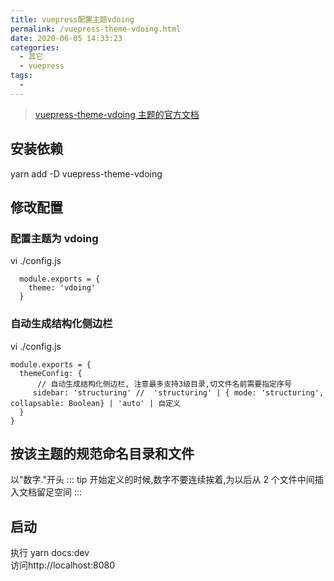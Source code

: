 ```yaml
---
title: vuepress配置主题vdoing
permalink: /vuepress-theme-vdoing.html
date: 2020-06-05 14:33:23
categories:
  - 其它
  - vuepress
tags:
  -
---
```


> [vuepress-theme-vdoing 主题的官方文档](https://xugaoyi.github.io/vuepress-theme-vdoing-doc/)

## 安装依赖

yarn add -D vuepress-theme-vdoing

## 修改配置

### 配置主题为 vdoing

vi ./config.js

```
  module.exports = {
    theme: 'vdoing'
  }
```

### 自动生成结构化侧边栏

vi ./config.js

```
module.exports = {
  themeConfig: {
      // 自动生成结构化侧边栏, 注意最多支持3级目录,切文件名前需要指定序号
     sidebar: 'structuring' //  'structuring' | { mode: 'structuring', collapsable: Boolean} | 'auto' | 自定义
  }
}
```

## 按该主题的规范命名目录和文件

以"数字."开头
::: tip
开始定义的时候,数字不要连续挨着,为以后从 2 个文件中间插入文档留足空间
:::

## 启动

执行 yarn docs:dev  
访问http://localhost:8080
